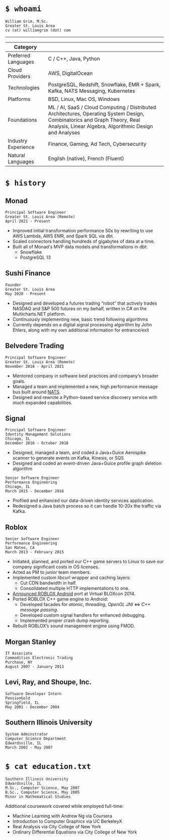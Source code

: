 # `$ whoami`

    William Grim, M.Sc.
    Greater St. Louis Area
    cv (at) williamgrim (dot) com

---

| Category            |     |
| ------------------- | --- |
| Preferred Languages | C / C++, Java, Python |
| Cloud Providers     | AWS, DigitalOcean   |
| Technologies        | PostgreSQL, Redshift, Snowflake, EMR + Spark, Kafka, NATS Messaging, Kubernetes |
| Platforms           | BSD, Linux, Mac OS, Windows |
| Foundations         | ML / AI, SaaS / Cloud Computing / Distributed Architectures, Operating System Design, Combinatorics and Graph Theory, Real Analysis, Linear Algebra, Algorithmic Design and Analyses |
| Industry Experience | Finance, Gaming, Ad Tech, Cybersecurity |
| Natural Languages   | English (native), French (Fluent) |

# `$ history`

## Monad

    Principal Software Engineer
    Greater St. Louis Area (Remote)
    April 2021 - Present

* Improved initial transformation performance 50x by rewriting to use AWS Lambda, AWS EMR, and Spark SQL via dbt.
* Scaled connectors handling hundreds of gigabytes of data at a time.
* Built all of Monad's MVP data models and transformations in dbt:
  * Snowflake
  * PostgreSQL 13

## Sushi Finance

    Founder
    Greater St. Louis Area
    May 2020 - Present

* Designed and developed a futures trading “robot” that actively trades NASDAQ and
  S&P 500 futures on my behalf, written in C# on the Multicharts.NET platform.
* Continuously implementing new, basic trend following algorithms
* Currently depends on a digital signal processing algorithm by John Ehlers,
  along with my own additional information for entrance/exit

## Belvedere Trading

    Principal Software Engineer
    Greater St. Louis Area (Remote)
    November 2018 - April 2021

* Mentored company in software best practices and company’s broader goals.
* Managed a team and implemented a new, high performance message bus
  built around [NATS](https://nats.io/).
* Designed and rewrote a Python-based service discovery service with much expanded capabilities.

## Signal

    Principal Software Engineer
    Identity Management Solutions
    Chicago, IL
    December 2016 - October 2018

* Designed, managed a team, and coded a Java+Guice Aerospike scanner to generate events on Kafka, Kinesis, or SQS
* Designed and coded an event-driven Java+Guice profile graph deletion algorithm

```
Senior Software Engineer
Performance Engineering
Chicago, IL
March 2015 - December 2016
```

* Profiled and enhanced our data-driven identity services application.
* Redesigned a Java batch process so it can handle 10-20x the traffic via Kafka.

## Roblox

    Senior Software Engineer
    Performance Engineering
    San Mateo, CA
    March 2013 - February 2015

* Initiated, planned, and ported our C++ game servers to Linux to save our company significant costs in OS licenses.
* Acted as PM to junior team members.
* Implemented custom libcurl wrapper and caching layers:
  * Cut CDN bandwidth in half.
  * Consolidated multiple HTTP implementations to one.
* [Announced ROBLOX Android](https://www.youtube.com/watch?v=-s0x-yQx5xg&feature=youtu.be&t=15m5s) port at Virtual BLOXcon 2014.
* Ported ROBLOX C++ game engine to Android:
  * Developed facades for _atomic_, _threading_, _OpenGL JNI_ <=> _C++ message passing_.
  * Developed custom signal handlers for enhanced debugging.
  * Implemented proper crash dump reporting.
* Rebuilt ROBLOX’s sound management engine using FMOD.

## Morgan Stanley
    IT Associate
    Commodities Electronic Trading
    Purchase, NY
    August 2007 - January 2013

## Levi, Ray, and Shoupe, Inc.
    Software Developer Intern
    PensionGold
    Springfield, IL
    May 2001 - December 2004

## Southern Illinois University
    System Adminstrator
    Computer Science Department
    Edwardsville, IL
    March 2002 - May 2007

# `$ cat education.txt`

    Southern Illinois University
    Edwardsville, IL
    M.Sc., Computer Science, May 2007
    B.Sc., Computer Science, May 2005
    Minor in Mathematical Studies

Additional coursework covered while employed full-time:

* Machine Learning with Andrew Ng via Coursera
* Introduction to Computer Graphics via UC BerkeleyX
* Real Analysis via City College of New York
* Ordinary Differential Equations via City College of New York
